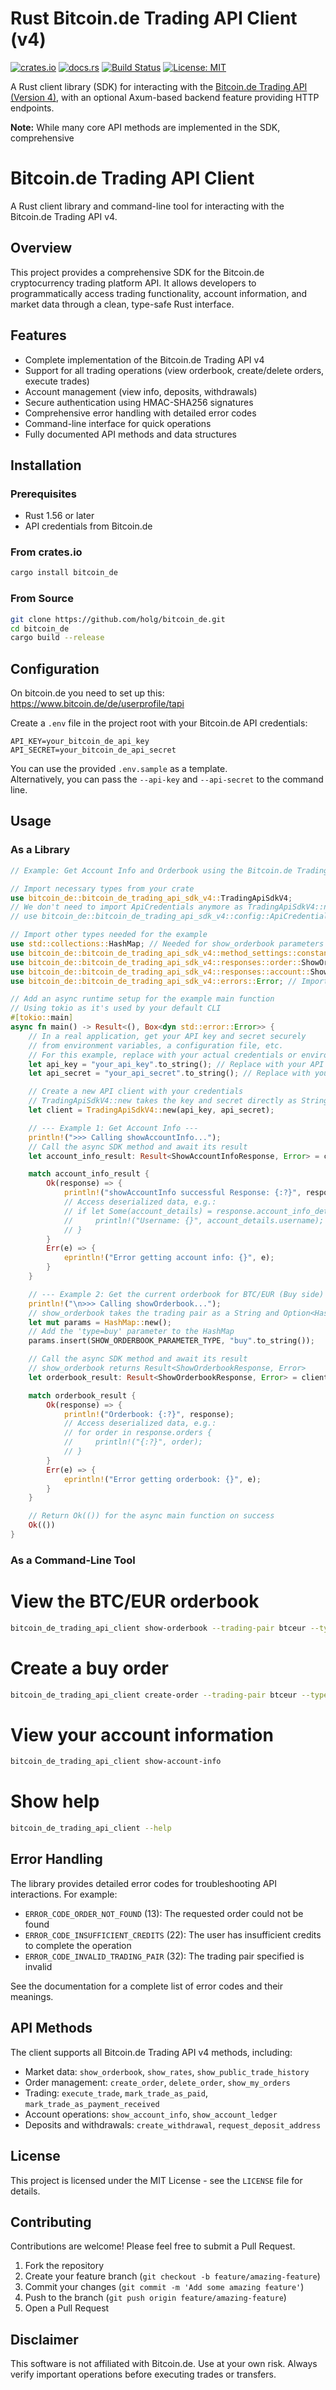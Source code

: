# Rust Bitcoin.de Trading API Client (v4)

[![crates.io](https://img.shields.io/crates/v/bitcoin_de.svg?style=flat-square)](https://crates.io/crates/bitcoin_de) <!-- Placeholder: Update if published -->
[![docs.rs](https://img.shields.io/docsrs/bitcoin_de?style=flat-square)](https://docs.rs/bitcoin_de/) <!-- Placeholder: Update if published -->
[![Build Status](https://img.shields.io/github/actions/workflow/status/holg/bitcoin_de/rust.yml?branch=main&style=flat-square)](https://github.com/holg/bitcoin_de/actions) <!-- Assuming GH username/repo -->
[![License: MIT](https://img.shields.io/badge/License-MIT-yellow.svg?style=flat-square)](https://opensource.org/licenses/MIT)

A Rust client library (SDK) for interacting with the [Bitcoin.de Trading API (Version 4)](https://www.bitcoin.de/de/api/tapi/v4/docu), with an optional Axum-based backend feature providing HTTP endpoints.

**Note:** While many core API methods are implemented in the SDK, comprehensive
# Bitcoin.de Trading API Client

A Rust client library and command-line tool for interacting with the Bitcoin.de Trading API v4.

## Overview

This project provides a comprehensive SDK for the Bitcoin.de cryptocurrency trading platform API. It allows developers to programmatically access trading functionality, account information, and market data through a clean, type-safe Rust interface.

## Features

- Complete implementation of the Bitcoin.de Trading API v4
- Support for all trading operations (view orderbook, create/delete orders, execute trades)
- Account management (view info, deposits, withdrawals)
- Secure authentication using HMAC-SHA256 signatures
- Comprehensive error handling with detailed error codes
- Command-line interface for quick operations
- Fully documented API methods and data structures

## Installation

### Prerequisites

- Rust 1.56 or later
- API credentials from Bitcoin.de

### From crates.io

```bash
cargo install bitcoin_de
```

### From Source

```bash
git clone https://github.com/holg/bitcoin_de.git
cd bitcoin_de
cargo build --release
```

## Configuration

On bitcoin.de you need to set up this:
https://www.bitcoin.de/de/userprofile/tapi

Create a `.env` file in the project root with your Bitcoin.de API credentials:

```dotenv
API_KEY=your_bitcoin_de_api_key
API_SECRET=your_bitcoin_de_api_secret
```

You can use the provided `.env.sample` as a template.  
Alternatively, you can pass the `--api-key` and `--api-secret` to the command line.

## Usage

### As a Library

```rust
// Example: Get Account Info and Orderbook using the Bitcoin.de Trading API v4

// Import necessary types from your crate
use bitcoin_de::bitcoin_de_trading_api_sdk_v4::TradingApiSdkV4;
// We don't need to import ApiCredentials anymore as TradingApiSdkV4::new takes strings directly
// use bitcoin_de::bitcoin_de_trading_api_sdk_v4::config::ApiCredentials; // Remove this import

// Import other types needed for the example
use std::collections::HashMap; // Needed for show_orderbook parameters
use bitcoin_de::bitcoin_de_trading_api_sdk_v4::method_settings::constants::SHOW_ORDERBOOK_PARAMETER_TYPE; // Need this constant for show_orderbook params
use bitcoin_de::bitcoin_de_trading_api_sdk_v4::responses::order::ShowOrderbookResponse; // Import the response struct type for show_orderbook
use bitcoin_de::bitcoin_de_trading_api_sdk_v4::responses::account::ShowAccountInfoResponse; // Import the response struct type for show_account_info
use bitcoin_de::bitcoin_de_trading_api_sdk_v4::errors::Error; // Import the custom Error type

// Add an async runtime setup for the example main function
// Using tokio as it's used by your default CLI
#[tokio::main]
async fn main() -> Result<(), Box<dyn std::error::Error>> {
    // In a real application, get your API key and secret securely
    // from environment variables, a configuration file, etc.
    // For this example, replace with your actual credentials or environment variable loading logic.
    let api_key = "your_api_key".to_string(); // Replace with your API Key
    let api_secret = "your_api_secret".to_string(); // Replace with your API Secret

    // Create a new API client with your credentials
    // TradingApiSdkV4::new takes the key and secret directly as Strings
    let client = TradingApiSdkV4::new(api_key, api_secret);

    // --- Example 1: Get Account Info ---
    println!(">>> Calling showAccountInfo...");
    // Call the async SDK method and await its result
    let account_info_result: Result<ShowAccountInfoResponse, Error> = client.show_account_info().await;

    match account_info_result {
        Ok(response) => {
            println!("showAccountInfo successful Response: {:?}", response);
            // Access deserialized data, e.g.:
            // if let Some(account_details) = response.account_info_details {
            //     println!("Username: {}", account_details.username);
            // }
        }
        Err(e) => {
            eprintln!("Error getting account info: {}", e);
        }
    }

    // --- Example 2: Get the current orderbook for BTC/EUR (Buy side) ---
    println!("\n>>> Calling showOrderbook...");
    // show_orderbook takes the trading pair as a String and Option<HashMap> for other params
    let mut params = HashMap::new();
    // Add the 'type=buy' parameter to the HashMap
    params.insert(SHOW_ORDERBOOK_PARAMETER_TYPE, "buy".to_string());

    // Call the async SDK method and await its result
    // show_orderbook returns Result<ShowOrderbookResponse, Error>
    let orderbook_result: Result<ShowOrderbookResponse, Error> = client.show_orderbook("btceur".to_string(), Some(params)).await; // Pass trading pair as String and params

    match orderbook_result {
        Ok(response) => {
            println!("Orderbook: {:?}", response);
            // Access deserialized data, e.g.:
            // for order in response.orders {
            //     println!("{:?}", order);
            // }
        }
        Err(e) => {
            eprintln!("Error getting orderbook: {}", e);
        }
    }

    // Return Ok(()) for the async main function on success
    Ok(())
}
```

### As a Command-Line Tool


# View the BTC/EUR orderbook
```bash
bitcoin_de_trading_api_client show-orderbook --trading-pair btceur --type buy
```
# Create a buy order
```bash
bitcoin_de_trading_api_client create-order --trading-pair btceur --type buy --amount 0.1 --price 50000
```
# View your account information
```bash
bitcoin_de_trading_api_client show-account-info
```
# Show help
```bash
bitcoin_de_trading_api_client --help
```

## Error Handling

The library provides detailed error codes for troubleshooting API interactions. For example:

- `ERROR_CODE_ORDER_NOT_FOUND` (13): The requested order could not be found
- `ERROR_CODE_INSUFFICIENT_CREDITS` (22): The user has insufficient credits to complete the operation
- `ERROR_CODE_INVALID_TRADING_PAIR` (32): The trading pair specified is invalid

See the documentation for a complete list of error codes and their meanings.

## API Methods

The client supports all Bitcoin.de Trading API v4 methods, including:

- Market data: `show_orderbook`, `show_rates`, `show_public_trade_history`
- Order management: `create_order`, `delete_order`, `show_my_orders`
- Trading: `execute_trade`, `mark_trade_as_paid`, `mark_trade_as_payment_received`
- Account operations: `show_account_info`, `show_account_ledger`
- Deposits and withdrawals: `create_withdrawal`, `request_deposit_address`

## License

This project is licensed under the MIT License - see the `LICENSE` file for details.

## Contributing

Contributions are welcome! Please feel free to submit a Pull Request.

1. Fork the repository
2. Create your feature branch (`git checkout -b feature/amazing-feature`)
3. Commit your changes (`git commit -m 'Add some amazing feature'`)
4. Push to the branch (`git push origin feature/amazing-feature`)
5. Open a Pull Request

## Disclaimer

This software is not affiliated with Bitcoin.de. Use at your own risk. Always verify important operations before executing trades or transfers.
